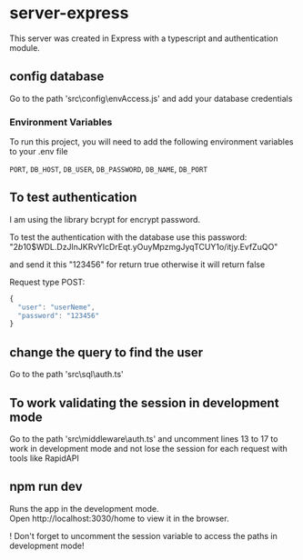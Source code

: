 
# server-express

This server was created in Express with a typescript and authentication module.


##  config database

Go to the path 'src\config\envAccess.js' and add your database credentials 


### Environment Variables

To run this project, you will need to add the following environment variables to your .env file

`PORT`,
`DB_HOST`,
`DB_USER`,
`DB_PASSWORD`,
`DB_NAME`,
`DB_PORT`



## To test authentication
I am using the library bcrypt for encrypt password.

To test the authentication with the database use this password:
"$2b$10$WDL.DzJlnJKRvYlcDrEqt.yOuyMpzmgJyqTCUY1o/itjy.EvfZuQO" 

and send it this "123456" for return true otherwise it will return false


Request type POST:
```javascript
{
  "user": "userNeme",
  "password": "123456"
}
```



## change the query to find the user 
Go to the path 'src\sql\auth.ts'

## To work validating the session in development mode

Go to the path 'src\middleware\auth.ts' and uncomment lines 13 to 17 to work in development mode and not lose the session for each request with tools like RapidAPI
## npm run dev
Runs the app in the development mode.\
Open http://localhost:3030/home to view it in the browser.

! Don't forget to uncomment the session variable to access the paths in development mode!

